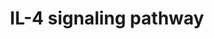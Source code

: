 ---
annotations:
- id: PW:0000912
  parent: signaling pathway
  type: Pathway Ontology
  value: interleukin-4 signaling pathway
authors:
- MaintBot
- Mkutmon
- Eweitz
description: ''
last-edited: 2021-05-23
organisms:
- Pan troglodytes
redirect_from:
- /index.php/Pathway:WP937
- /instance/WP937
revision: null
schema-jsonld:
- '@context': https://schema.org/
  '@id': https://wikipathways.github.io/pathways/WP937.html
  '@type': Dataset
  creator:
    '@type': Organization
    name: WikiPathways
  description: ''
  keywords:
  - ADRBK2
  - AKT1
  - ATF2
  - BAD
  - BCL2L1
  - CBL
  - CREBBP
  - CXCR4
  - DOK2
  - ELK1
  - EP300
  - ETS1
  - FES
  - FYN
  - GRB2
  - Gene Symbol
  - HIST2H3C
  - HMGA1
  - IL13RA1
  - IL2RG
  - IL4
  - IL4R
  - INPP5D
  - IRS1
  - IRS2
  - JAK1
  - JAK2
  - JAK3
  - LCK
  - MAPK1
  - MAPK11
  - MAPK14
  - MAPK3
  - NCF1
  - NFKB1
  - PAWR
  - PIK3CA
  - PIK3CD
  - PIK3R1
  - PIK3R2
  - PLCG1
  - PRKCD
  - PRKCI
  - PRKCZ
  - PRKD3
  - PTK2
  - PTPN11
  - PTPN6
  - RASA1
  - RELA
  - RPS6KB1
  - SHC1
  - SOCS1
  - SOCS3
  - SOCS5
  - SOS1
  - SPI1
  - SRC
  - STAM
  - STAT1
  - STAT5A
  - STAT6
  - TYK2
  license: CC0
  name: IL-4 signaling pathway
seo: CreativeWork
title: IL-4 signaling pathway
wpid: WP937
---